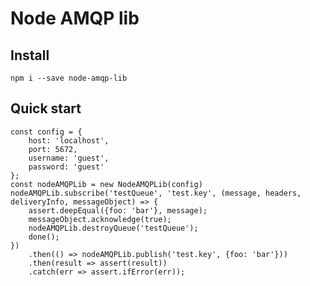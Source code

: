 # Node AMQP lib

## Install

    npm i --save node-amqp-lib

## Quick start

    const config = {
        host: 'localhost',
        port: 5672,
        username: 'guest',
        password: 'guest'
    };
    const nodeAMQPLib = new NodeAMQPLib(config)
    nodeAMQPLib.subscribe('testQueue', 'test.key', (message, headers, deliveryInfo, messageObject) => {
        assert.deepEqual({foo: 'bar'}, message);
        messageObject.acknowledge(true);
        nodeAMQPLib.destroyQueue('testQueue');
        done();
    })
        .then(() => nodeAMQPLib.publish('test.key', {foo: 'bar'}))
        .then(result => assert(result))
        .catch(err => assert.ifError(err));
